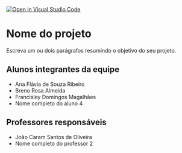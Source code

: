 [![Open in Visual Studio Code](https://classroom.github.com/assets/open-in-vscode-c66648af7eb3fe8bc4f294546bfd86ef473780cde1dea487d3c4ff354943c9ae.svg)](https://classroom.github.com/online_ide?assignment_repo_id=8211854&assignment_repo_type=AssignmentRepo)
# Nome do projeto
Escreva um ou dois parágrafos resumindo o objetivo do seu projeto.

## Alunos integrantes da equipe

* Ana Flávia de Souza Ribeiro 
* Breno Rosa Almeida
* Francisley Domingos Magalhães
* Nome completo do aluno 4


## Professores responsáveis

* João Caram Santos de Oliveira 
* Nome completo do professor 2

